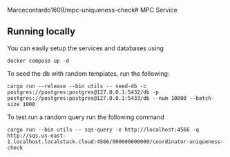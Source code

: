 Marcecontardo1609/mpc-uniqueness-check# MPC Service

## Running locally
You can easily setup the services and databases using

```
docker compose up -d
```

To seed the db with random templates, run the following:
```
cargo run --release --bin utils -- seed-db -c postgres://postgres:postgres@127.0.0.1:5432/db -p postgres://postgres:postgres@127.0.0.1:5433/db --num 10000 --batch-size 1000
```

To test run a random query run the following command
```
cargo run --bin utils -- sqs-query -e http://localhost:4566 -q http://sqs.us-east-1.localhost.localstack.cloud:4566/000000000000/coordinator-uniqueness-check
```
